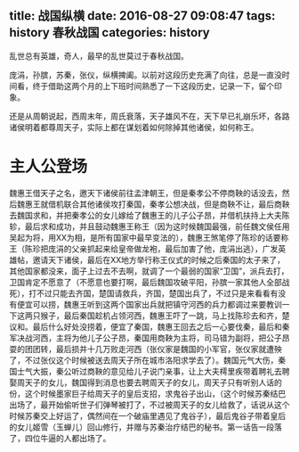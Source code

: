 title: 战国纵横
date: 2016-08-27 09:08:47
tags:
  history
  春秋战国
categories:
  history
---
乱世总有英雄，奇人，最早的乱世莫过于春秋战国。

庞涓，孙膑，苏秦，张仪，纵横捭阖。以前对这段历史充满了向往，总是一直没时间看，终于借助这两个月的上下班时间熟悉了一下这段历史，记录一下，留个印象。

还是从周朝说起，西周末年，周氏衰落，天子雄风不在，天下早已礼崩乐坏，各路诸侯明着都尊周天子，实际上都在谋划着如何除掉其他诸侯，如何称王。


<!-- more -->

# 主人公登场

魏惠王借天子之名，邀天下诸侯前往孟津朝王，但是秦孝公不停商鞅的话没去，然后魏惠王就借机联合其他诸侯攻打秦国，秦孝公想决战，但是商鞅不让，最后商鞅去魏国求和，并把秦孝公的女儿嫁给了魏惠王的儿子公子昂，并借机扶持上大夫陈轸，最后求和成功，并且鼓动魏惠王称王（因为这时候魏国最强，前任魏文侯任用吴起为将，用XX为相，是所有国家中最早变法的），魏惠王煞笔停了陈珍的话要称王（陈珍把庞涓的父亲抓起来给皇帝做龙袍，最后加害了他，庞涓出逃），广发英雄帖，邀请天下诸侯，最后在XX地方举行称王仪式的时候之后秦国的太子来了，其他国家都没来，面子上过去不去啊，就调了一个最弱的国家“卫国”，派兵去打，卫国肯定不愿意了（不愿意也要打啊，最后魏国攻破平阳，孙膑一家其他人全部战死），打不过只能去齐国，楚国请救兵，齐国，楚国出兵了，不过只是来看看有没有便宜可以捞，魏惠王听到这两个国家出兵就把镇守河西的兵力都调过来要教训一下这两只猴子，最后秦国趁机占领河西，魏惠王吓了一跳，马上找陈珍去和齐，楚议和。最后什么好处没捞着，便宜了秦国，魏惠王回去之后一心要伐秦，最后和秦军决战河西，主将为他儿子公子昂，秦国用商鞅为主将，司马错为副将，把公子昂耍的团团转，最后损并十几万败走河西（张仪家是魏国的小军官，张仪家就遭殃了，不过张仪这个时候被送去周天子所在城市洛阳求学去了）。魏国元气大伤，秦国士气大振，秦公听过商鞅的意见给儿子说门亲事，让上大夫樗里疾带着聘礼去聘娶周天子的女儿，魏国得到消息也要去聘周天子的女儿，周天子只有听别人话的份，这个时候墨家巨子给周天子的皇后支招，求鬼谷子出山，（这个时候苏秦结巴出场了，最开始偷听世子们弹琴被打了，不过被周天子的女儿给救了，话说从这个时候苏秦交上好运了，偶然间在一个破庙里遇见了鬼谷子），最后鬼谷子带着皇后的女儿姬雪（玉蝉儿）回山修行，并赠与苏秦治疗结巴的秘书。第一话告一段落了，四位牛逼的人都出场了。
